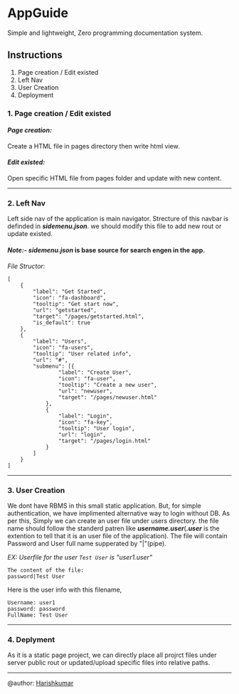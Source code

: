 # AppGuide
Simple and lightweight, Zero programming documentation system.

## Instructions
1. Page creation / Edit existed
2. Left Nav
3. User Creation
4. Deployment

### 1. Page creation / Edit existed
#### *Page creation:*
Create a HTML file in pages directory then write html view. 

#### *Edit existed:*
Open specific HTML file from pages folder and update with new content.

---


### 2. Left Nav
Left side nav of the application is main navigator. Strecture of this navbar is definded in ***sidemenu.json***. we should modify this file to add new rout or update existed.

#### *Note:-*  ***sidemenu.json*** is base source for search engen in the app.

*File Structor:*
    
    [
        {
            "label": "Get Started",
            "icon": "fa-dashboard",
            "tooltip": "Get start now",
            "url": "getstarted",
            "target": "/pages/getstarted.html",
            "is_default": true
        },
        {
            "label": "Users",
            "icon": "fa-users",
            "tooltip": "User related info",
            "url": "#",
            "submenu": [{
                    "label": "Create User",
                    "icon": "fa-user",
                    "tooltip": "Create a new user",
                    "url": "newuser",
                    "target": "/pages/newuser.html"
                },
                {
                    "label": "Login",
                    "icon": "fa-key",
                    "tooltip": "User login",
                    "url": "login",
                    "target": "/pages/login.html"
                }
            ]
        }
    ]
    
---



### 3. User Creation

We dont have RBMS in this small static application. But, for simple authentication, we have implimented alternative way to login without DB. As per this, Simply we can create an user file under users directory. the file name should follow the standerd patren like ***username.user***(***.user*** is the extention to tell that it is an user file of the application). The file will contain Password and User full name supperated by "|"(pipe).

*EX: Userfile for the user `Test User` is "user1.user"*

    The content of the file: 
    password|Test User

Here is the user info with this filename, 
```
Username: user1
password: password
FullName: Test User
```

---



### 4. Deplyment
As it is a static page project, we can directly place all projrct files under server public rout or updated/upload specific files into relative paths. 

---
@author: [Harishkumar](https://www.linkedin.com/in/harishkumar-reddy-ch-93b85a131)
